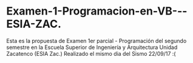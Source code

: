 # Examen-1-Programacion-en-VB---ESIA-ZAC.

Esta es la propuesta de Examen 1er parcial - Programación del segundo semestre en la Escuela Superior de Ingeniería y Arquitectura  Unidad Zacatenco (ESIA Zac.)
Realizado el mismo dia del Sismo 22/09/17 :(
